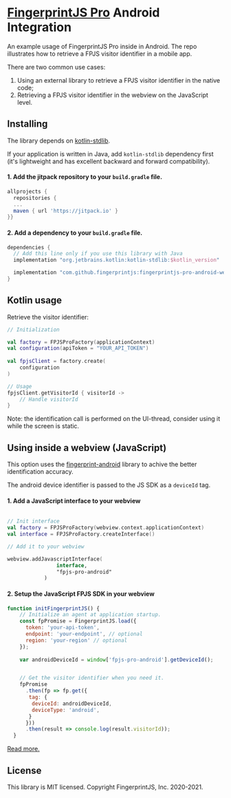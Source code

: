 # [FingerprintJS Pro](https://fingerprintjs.com/) Android Integration

An example usage of FingerprintJS Pro inside in Android. The repo illustrates how to retrieve a FPJS visitor identifier in a mobile app.

There are two common use cases:
1. Using an external library to retrieve a FPJS visitor identifier in the native code;
2. Retrieving a FPJS visitor identifier in the webview on the JavaScript level.

## Installing

The library depends on [kotlin-stdlib](https://kotlinlang.org/api/latest/jvm/stdlib/).

If your application is written in Java, add `kotlin-stdlib` dependency first (it's lightweight and has excellent backward and forward compatibility).

#### 1. Add the jitpack repository to your `build.gradle` file.

```gradle
allprojects {	
  repositories {
  ...
  maven { url 'https://jitpack.io' }	
}}
```

#### 2. Add a dependency to your `build.gradle` file.

```gradle
dependencies {
  // Add this line only if you use this library with Java
  implementation "org.jetbrains.kotlin:kotlin-stdlib:$kotlin_version"

  implementation "com.github.fingerprintjs:fingerprintjs-pro-android-webview-1.0"
}
```

## Kotlin usage

Retrieve the visitor identifier:

```kotlin
// Initialization

val factory = FPJSProFactory(applicationContext)
val configuration(apiToken = "YOUR_API_TOKEN")
 
val fpjsClient = factory.create(
    configuration
)

// Usage
fpjsClient.getVisitorId { visitorId ->
    // Handle visitorId
}
```

Note: the identification call is performed on the UI-thread, consider using it while the screen is static.


## Using inside a webview (JavaScript)

This option uses the [fingerprint-android](https://github.com/fingerprintjs/fingerprint-android) library to achive the better identification accuracy. 

The android device identifier is passed to the JS SDK as a `deviceId` tag.

#### 1. Add a JavaScript interface to your webview

```kotlin

// Init interface
val factory = FPJSProFactory(webview.context.applicationContext)
val interface = FPJSProFactory.createInterface()

// Add it to your webview

webview.addJavascriptInterface(
                interface,
                "fpjs-pro-android"
            )
```



#### 2. Setup the JavaScript FPJS SDK in your webview

```js
function initFingerprintJS() {
    // Initialize an agent at application startup.
    const fpPromise = FingerprintJS.load({
      token: 'your-api-token',
      endpoint: 'your-endpoint', // optional
      region: 'your-region' // optional
    });
    
    var androidDeviceId = window['fpjs-pro-android'].getDeviceId();


    // Get the visitor identifier when you need it.
    fpPromise
      .then(fp => fp.get({
       tag: {
        deviceId: androidDeviceId,
        deviceType: 'android',
       }
      }))
      .then(result => console.log(result.visitorId));
  }
```


[Read more.](https://dev.fingerprintjs.com/docs)

## License

This library is MIT licensed.
Copyright FingerprintJS, Inc. 2020-2021.
